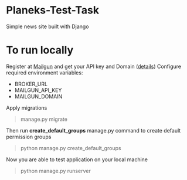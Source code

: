 # Planeks-Test-Task
Simple news site built with Django

# To run locally
Register at [Mailgun](https://www.mailgun.com/) and get your API key and Domain ([details](https://documentation.mailgun.com/en/latest/))
Configure required environment variables:
+ BROKER_URL
+ MAILGUN_API_KEY
+ MAILGUN_DOMAIN

Apply migrations
>manage.py migrate

Then run **create_default_groups** manage.py command to create default permission groups
> python manage.py create_default_groups

Now you are able to test application on your local machine
>python manage.py runserver
